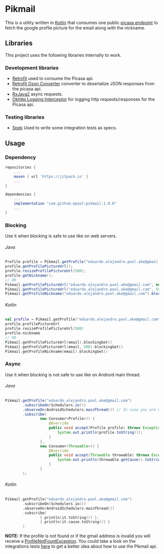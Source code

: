 # Pikmail

This is a utility written in [Kotlin](http://kotlinlang.org/) that consumes one public [picasa endpoint](http://picasaweb.google.com/data/entry/api/user/eduardo.alejandro.pool.ake@gmail.com?alt=json) to fetch the google profile picture for the email along with the nickname.

## Libraries

This project uses the following libraries internally to work.

### Development libraries

- [Retrofit](http://square.github.io/retrofit/) used to consume the Picasa api.
- [Retrofit Gson Converter](https://github.com/square/retrofit/tree/master/retrofit-converters/gson) converter to deserialize JSON responses from the picasa api.
- [RxJava2](https://github.com/ReactiveX/RxJava) async requests.
- [Okhttp Logging Interceptor](https://github.com/ReactiveX/RxJava) for logging http requests/responses for the Picasa api.

### Testing libraries

- [Spek](http://spekframework.org/) Used to write some integration tests as specs.

## Usage

### Dependency

```groovy
repositories {
    ...
    maven { url 'https://jitpack.io' }
    ...
}

dependencies {
    ...
    implementation "com.github.epool:pikmail:1.0.0"
    ...
}
```

### Blocking

Use it when blocking is safe to use like on web servers.

###### Java

```java
Profile profile = Pikmail.getProfile("eduardo.alejandro.pool.ake@gmail.com").blockingGet();
profile.getProfilePictureUrl();
profile.resizeProfilePictureUrl(500);
profile.getNickname();
// OR
Pikmail.getProfilePictureUrl("eduardo.alejandro.pool.ake@gmail.com", null).blockingGet();
Pikmail.getProfilePictureUrl("eduardo.alejandro.pool.ake@gmail.com", 500).blockingGet();
Pikmail.getProfileNickname("eduardo.alejandro.pool.ake@gmail.com").blockingGet();
```

###### Kotlin

```kotlin
val profile = Pikmail.getProfile("eduardo.alejandro.pool.ake@gmail.com").blockingGet()
profile.profilePictureUrl
profile.resizeProfilePictureUrl(500)
profile.nickname
// OR
Pikmail.getProfilePictureUrl(email).blockingGet()
Pikmail.getProfilePictureUrl(email, 500).blockingGet()
Pikmail.getProfileNickname(email).blockingGet()
```

### Async

Use it when blocking is not safe to use like on Android main thread.

###### Java

```java
Pikmail.getProfile("eduardo.alejandro.pool.ake@gmail.com")
        .subscribeOn(Schedulers.io())
        .observeOn(AndroidSchedulers.mainThread()) // In case you are using it on Android or use any other scheduler you need
        .subscribe(
                new Consumer<Profile>() {
                    @Override
                    public void accept(Profile profile) throws Exception {
                        System.out.println(profile.toString());
                    }
                },
                new Consumer<Throwable>() {
                    @Override
                    public void accept(Throwable throwable) throws Exception {
                        System.out.println(throwable.getCause().toString());
                    }
                }
        );
```

###### Kotlin

```kotlin
Pikmail.getProfile("eduardo.alejandro.pool.ake@gmail.com")
        .subscribeOn(Schedulers.io())
        .observeOn(AndroidSchedulers.mainThread())
        .subscribe(
                { println(it.toString()) },
                { println(it.cause.toString()) }
        )
```

**NOTE:** If the profile is not found or if the gmail address is invalid you will receive a [ProfileNotFountException](https://github.com/epool/pikmail/blob/master/src/main/kotlin/com/nearsoft/pikmail/ProfileNotFountException.kt). You could take a look on the integrations tests [here](https://github.com/epool/pikmail/blob/master/src/test/kotlin/com/nearsoft/pikmail/PikmailTest.kt) to get a better idea about how to use the Pikmail api. 

